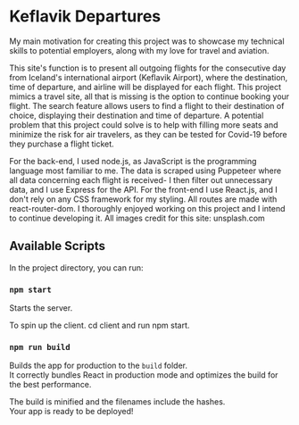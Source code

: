 # Keflavik Departures

My main motivation for creating this project was to showcase my technical skills to potential employers, along with my love for travel and aviation.

This site's function is to present all outgoing flights for the consecutive day from Iceland's international airport (Keflavik Airport), where the destination, time of departure, and airline will be displayed for each flight. This project mimics a travel site, all that is missing is the option to continue booking your flight. The search feature allows users to find a flight to their destination of choice, displaying their destination and time of departure. A potential problem that this project could solve is to help with filling more seats and minimize the risk for air travelers, as they can be tested for Covid-19 before they purchase a flight ticket.

For the back-end, I used node.js, as JavaScript is the programming language most familiar to me. The data is scraped using Puppeteer where all data concerning each flight is received- I then filter out unnecessary data, and I use Express for the API. For the front-end I use React.js, and I don't rely on any CSS framework for my styling. All routes are made with react-router-dom. I thoroughly enjoyed working on this project and I intend to continue developing it. All images credit for this site: unsplash.com

## Available Scripts

In the project directory, you can run:

### `npm start`

Starts the server.

To spin up the client. cd client and run npm start.

### `npm run build`

Builds the app for production to the `build` folder.\
It correctly bundles React in production mode and optimizes the build for the best performance.

The build is minified and the filenames include the hashes.\
Your app is ready to be deployed!
